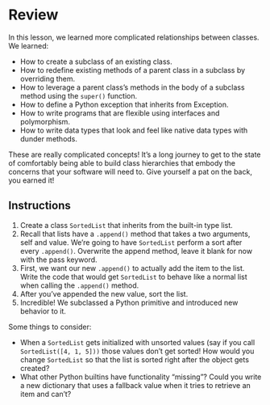 # Review

In this lesson, we learned more complicated relationships between classes. We learned:

* How to create a subclass of an existing class.
* How to redefine existing methods of a parent class in a subclass by overriding them.
* How to leverage a parent class’s methods in the body of a subclass method using the `super()` function.
* How to define a Python exception that inherits from Exception.
* How to write programs that are flexible using interfaces and polymorphism.
* How to write data types that look and feel like native data types with dunder methods.

These are really complicated concepts! It’s a long journey to get to the state of comfortably being able to build class hierarchies that embody the concerns that your software will need to. Give yourself a pat on the back, you earned it!

## Instructions

1. Create a class `SortedList` that inherits from the built-in type list.
2. Recall that lists have a `.append()` method that takes a two arguments, self and value. We’re going to have `SortedList` perform a sort after every `.append()`. Overwrite the append method, leave it blank for now with the pass keyword.
3. First, we want our new `.append()` to actually add the item to the list. Write the code that would get `SortedList` to behave like a normal list when calling the `.append()` method.
4. After you’ve appended the new value, sort the list.
5. Incredible! We subclassed a Python primitive and introduced new behavior to it.

Some things to consider:

* When a `SortedList` gets initialized with unsorted values (say if you call `SortedList([4, 1, 5]))` those values don’t get sorted! How would you change `SortedList` so that the list is sorted right after the object gets created?
* What other Python builtins have functionality “missing”? Could you write a new dictionary that uses a fallback value when it tries to retrieve an item and can’t?